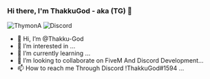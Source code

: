 ### Hi there, I'm ThakkuGod - aka (TG) 👋

![ThymonA](https://i.imgur.com/X5ocARk.png)
![Discord](https://img.shields.io/badge/Discord-Tigo%239999-7289DA?logo=discord&style=for-the-badge)



- 👋 Hi, I’m @Thakku-God
- 👀 I’m interested in ...
- 🌱 I’m currently learning ...
- 💞️ I’m looking to collaborate on FiveM And Discord Development...
- 📫 How to reach me Through Discord !ThakkuGod#1594 ...

<!---
Thakku-God/Thakku-God is a ✨ special ✨ repository because its `README.md` (this file) appears on your GitHub profile.
You can click the Preview link to take a look at your changes.
--->
